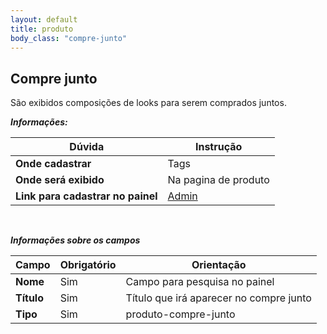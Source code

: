 ```yaml
---
layout: default
title: produto
body_class: "compre-junto"
---
```



## Compre junto

São exibidos composições de looks para serem comprados juntos.


***Informações:***

| Dúvida                          | Instrução                                                               |
| ------------------------------- | ----------------------------------------------------------------------- |
| **Onde cadastrar**              | Tags                                                                    |
| **Onde será exibido**           | Na pagina de produto                           |
| **Link para cadastrar no painel** | [Admin](https://margoty.cdn.vnda.com.br/admin/tags) |

&nbsp;

***Informações sobre os campos***

| Campo         | Obrigatório         | Orientação                                |
| ------------- | ------------------- | ----------------------------------------- |
| **Nome**      | Sim      | Campo para pesquisa no painel                      |
| **Título**    | Sim | Título que irá aparecer no compre junto                   |
| **Tipo** | Sim | produto-compre-junto     |



&nbsp;
